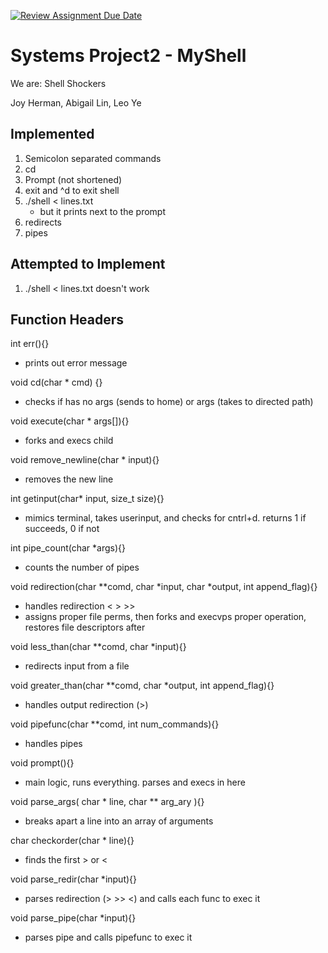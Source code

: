 [![Review Assignment Due Date](https://classroom.github.com/assets/deadline-readme-button-22041afd0340ce965d47ae6ef1cefeee28c7c493a6346c4f15d667ab976d596c.svg)](https://classroom.github.com/a/Tfg6waJb)
# Systems Project2 - MyShell
We are: Shell Shockers

Joy Herman, Abigail Lin, Leo Ye

## Implemented
1. Semicolon separated commands
2. cd
3. Prompt (not shortened)
4. exit and ^d to exit shell
5. ./shell < lines.txt
   - but it prints next to the prompt
6. redirects
7. pipes

## Attempted to Implement
1. ./shell < lines.txt doesn't work


## Function Headers
int err(){}
- prints out error message

void cd(char * cmd) {}
- checks if has no args (sends to home) or args (takes to directed path)

void execute(char * args[]){}
- forks and execs child

void remove_newline(char * input){}
- removes the new line

int getinput(char* input, size_t size){}
- mimics terminal, takes userinput, and checks for cntrl+d. returns 1 if succeeds, 0 if not

int pipe_count(char *args){}
- counts the number of pipes

void redirection(char **comd, char *input, char *output, int append_flag){}
- handles redirection < > >>
- assigns proper file perms, then forks and execvps proper operation, restores file descriptors after

void less_than(char **comd, char *input){}
- redirects input from a file

void greater_than(char **comd, char *output, int append_flag){}
- handles output redirection (>)

void pipefunc(char **comd, int num_commands){}
- handles pipes

void prompt(){}
- main logic, runs everything. parses and execs in here

void parse_args( char * line, char ** arg_ary ){}
- breaks apart a line into an array of arguments

char checkorder(char * line){}
- finds the first > or <

void parse_redir(char *input){}
- parses redirection (> >> <) and calls each func to exec it

void parse_pipe(char *input){}
- parses pipe and calls pipefunc to exec it
